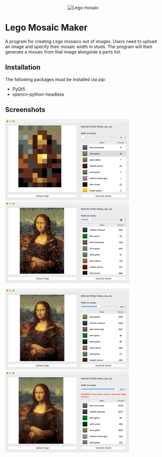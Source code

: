 <p align="center">
<img width="200" alt="Lego mosaic" src="https://user-images.githubusercontent.com/88731772/147842856-81ea27c1-c600-48df-87f2-2053410482b8.png">  
</p>

# Lego Mosaic Maker

A program for creating Lego mosaics out of images. Users need to upload an image and specify their mosaic width in studs. The program will then generate a mosaic from that image alongside a parts list. 

## Installation

The following packages must be installed via pip:
* PyQt5
* opencv-python-headless

## Screenshots

<p float="left">
  <img src="screenshots/screenshot1.png?raw=true" width="400" />
  <img src="screenshots/screenshot3.png?raw=true" width="400" />
</p>

<p float="left">
  <img src="screenshots/screenshot2.png?raw=true" width="400" />
  <img src="screenshots/screenshot4.png?raw=true" width="400" />
</p>
